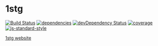 # 1stg

[![Build Status](https://travis-ci.org/JounQin/1stg.svg?branch=master)](https://travis-ci.org/JounQin/1stg?branch=master)
[![dependencies](https://david-dm.org/JounQin/1stg.svg)](https://david-dm.org/JounQin/1stg)
[![devDependency Status](https://david-dm.org/JounQin/1stg/dev-status.svg)](https://david-dm.org/JounQin/1stg#info=devDependencies)
[![coverage](https://coveralls.io/repos/github/JounQin/1stg/badge.svg?branch=master)](https://coveralls.io/github/JounQin/1stg)
[![js-standard-style](https://img.shields.io/badge/code%20style-standard-brightgreen.svg)](http://standardjs.com/)

[1stg website](http://1stg.me)
